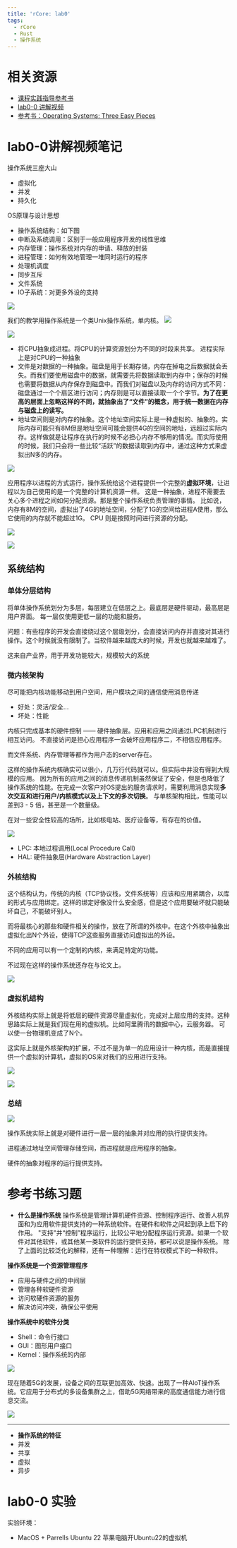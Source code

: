 ```yaml
---
title: 'rCore: lab0'
tags:
  - rCore
  - Rust
  - 操作系统
---
```


# 相关资源

- [课程实践指导参考书](https://learningos.github.io/rCore-Tutorial-Book-v3/)
- [lab0-0 讲解视频](https://meeting.tencent.com/user-center/shared-record-info?id=5fcc9ef3-cb43-48f6-9d33-f75f640e8c38&from=3)
- [参考书：Operating Systems: Three Easy Pieces](https://pages.cs.wisc.edu/~remzi/OSTEP/)


# lab0-0讲解视频笔记

操作系统三座大山
- 虚拟化
- 并发
- 持久化

OS原理与设计思想
- 操作系统结构：如下图
- 中断及系统调用：区别于一般应用程序开发的线性思维
- 内存管理：操作系统对内存的申请、释放的封装
- 进程管理：如何有效地管理一堆同时运行的程序
- 处理机调度
- 同步互斥
- 文件系统
- IO子系统：对更多外设的支持

![](../rCore-lab0/2022-12-20-11-54-41.png)

我们的教学用操作系统是一个类Unix操作系统，单内核。
![](../rCore-lab0/2022-12-20-15-53-20.png)

![](../rCore-lab0/2022-12-20-15-55-37.png)
- 将CPU抽象成进程。将CPU的计算资源划分为不同的时段来共享。 进程实际上是对CPU的一种抽象
- 文件是对数据的一种抽象。磁盘是用于长期存储，内存在掉电之后数据就会丢失。而我们要使用磁盘中的数据，就需要先将数据读取到内存中；保存的时候也需要将数据从内存保存到磁盘中。而我们对磁盘以及内存的访问方式不同：磁盘通过一个个扇区进行访问；内存则是可以直接读取一个个字节。**为了在更高的层面上忽略这样的不同，就抽象出了“文件”的概念，用于统一数据在内存与磁盘上的读写。**
- 地址空间则是对内存的抽象。这个地址空间实际上是一种虚拟的、抽象的。实际内存可能只有8M但是地址空间可能会提供4G的空间的地址，远超过实际内存。这样做就是让程序在执行的时候不必担心内存不够用的情况。而实际使用的时候，我们只会将一些比较“活跃”的数据读取到内存中，通过这种方式来虚拟出N多的内存。

![](../rCore-lab0/2022-12-20-16-09-01.png)

应用程序以进程的方式运行，操作系统给这个进程提供一个完整的**虚拟环境**，让进程以为自己使用的是一个完整的计算机资源一样。
这是一种抽象，进程不需要去关心多个进程之间如何分配资源。那是整个操作系统负责管理的事情。
比如说，内存有8M的空间，虚拟出了4G的地址空间，分配了1G的空间给进程A使用，那么它使用的内存就不能超过1G。 CPU 则是按照时间进行资源的分配。

![](../rCore-lab0/2022-12-20-16-15-56.png)


![](../rCore-lab0/2022-12-20-18-07-05.png)

## 系统结构

### 单体分层结构

将单体操作系统划分为多层，每层建立在低层之上。最底层是硬件驱动，最高层是用户界面。
每一层仅使用更低一层的功能和服务。

问题：有些程序的开发会直接绕过这个层级划分，会直接访问内存并直接对其进行操作。这个时候就没有限制了。当软件越来越庞大的时候，开发也就越来越难了。

这来自产业界，用于开发功能较大，规模较大的系统

### 微内核架构

尽可能把内核功能移动到用户空间，用户模块之间的通信使用消息传递

- 好处：灵活/安全...
- 坏处：性能

内核只完成基本的硬件控制 —— 硬件抽象层。应用和应用之间通过LPC机制进行相互访问。
不直接访问是担心应用程序一会破坏应用程序二，不相信应用程序。

而文件系统、内存管理等都作为用户态的server存在。

这样的操作系统内核确实可以很小，几万行代码就可以。但实际中并没有得到大规模的应用。
因为所有的应用之间的消息传递机制虽然保证了安全，但是也降低了操作系统的性能。在完成一次客户对OS提出的服务请求时，需要利用消息实现**多次交互和进行用户/内核模式以及上下文的多次切换**。
与单核架构相比，性能可以差到3 - 5 倍，甚至是一个数量级。

在对一些安全性较高的场所，比如核电站、医疗设备等，有存在的价值。

![](../rCore-lab0/2022-12-22-15-54-34.png)





- LPC: 本地过程调用(Local Procedure Call)
- HAL: 硬件抽象层(Hardware Abstraction Layer)


### 外核结构

这个结构认为，传统的内核（TCP协议栈，文件系统等）应该和应用紧耦合，以库的形式与应用绑定。这样的绑定好像没什么安全感，但是这个应用要破坏就只能破坏自己，不能破坏别人。

而将最核心的那些和硬件相关的操作，放在了所谓的外核中。在这个外核中抽象出虚拟化出N个外设，使得TCP这些服务直接访问虚拟出的外设。

不同的应用可以有一个定制的内核，来满足特定的功能。

不过现在这样的操作系统还存在与论文上。

![](../rCore-lab0/2022-12-22-16-14-16.png)

### 虚拟机结构

外核结构实际上就是将低层的硬件资源尽量虚拟化，完成对上层应用的支持。这种思路实际上就是我们现在用的虚拟机。比如阿里腾讯的数据中心，云服务器。
可以使一台物理机变成了N个。

这实际上就是外核架构的扩展，不过不是为单一的应用设计一种内核，而是直接提供一个虚拟的计算机，虚拟的OS来对我们的应用进行支持。

![](../rCore-lab0/2022-12-22-16-15-01.png)

![](../rCore-lab0/2022-12-22-16-17-29.png)

### 总结

![](../rCore-lab0/2022-12-22-16-27-42.png)

操作系统实际上就是对硬件进行一层一层的抽象并对应用的执行提供支持。

进程通过地址空间管理存储空间，而进程就是应用程序的抽象。

硬件的抽象对程序的运行提供支持。


# 参考书练习题

- **什么是操作系统**
操作系统是管理计算机硬件资源、控制程序运行、改善人机界面和为应用软件提供支持的一种系统软件。在硬件和软件之间起到承上启下的作用。
"支持"并“控制”程序运行，比较公平地分配程序运行资源。如果一个软件对其他软件，或其他某一类软件的运行提供支持，都可以说是操作系统。
除了上面的比较泛化的解释，还有一种理解：运行在特权模式下的一种软件。

**操作系统是一个资源管理程序**
- 应用与硬件之间的中间层
- 管理各种软硬件资源
- 访问软硬件资源的服务
- 解决访问冲突，确保公平使用

**操作系统中的软件分类**
- Shell：命令行接口
- GUI：图形用户接口
- Kernel：操作系统的内部

![](../rCore-lab0/2022-12-20-15-42-30.png)

现在随着5G的发展，设备之间的互联更加高效、快速。出现了一种AloT操作系统。它应用于分布式的多设备集群之上，借助5G网络带来的高度通信能力进行信息交流。

![](../rCore-lab0/2022-12-20-17-57-31.png)

---

- **操作系统的特征**
- 并发
- 共享
- 虚拟
- 异步


# lab0-0 实验

实验环境：
- MacOS + Parrells Ubuntu 22
苹果电脑开Ubuntu22的虚拟机


